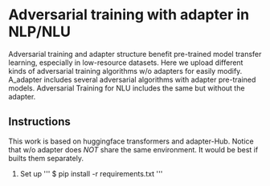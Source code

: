 # Adversarial training with adapter in NLP/NLU

Adversarial training and adapter structure benefit pre-trained model transfer learning, especially in low-resource datasets. Here we upload different kinds of adversarial training algorithms w/o adapters for easily modify. A_adapter includes several adversarial algorithms with adapter pre-trained models. Adversarial Training for NLU includes the same but without the adapter.

## Instructions
This work is based on huggingface transformers and adapter-Hub.
Notice that w/o adapter does *NOT* share the same environment. It would be best if builts them separately.

1. Set up
'''
$ pip install -r requirements.txt
'''
